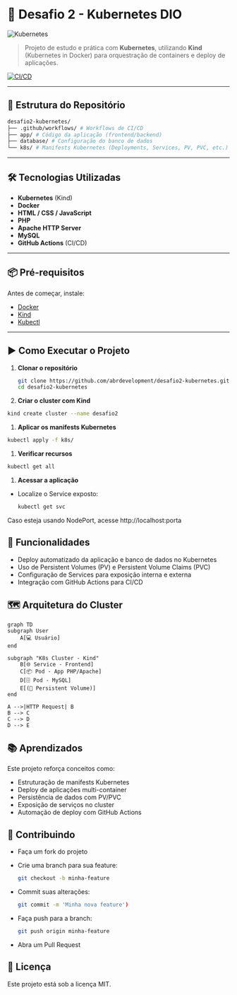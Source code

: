 # 🚀 Desafio 2 - Kubernetes DIO

![Kubernetes](https://upload.wikimedia.org/wikipedia/commons/3/39/Kubernetes_logo_without_workmark.svg)

> Projeto de estudo e prática com **Kubernetes**, utilizando **Kind** (Kubernetes in Docker) para orquestração de containers e deploy de aplicações.

[![CI/CD](https://github.com/abrdevelopment/desafio2-kubernetes/actions/workflows/deploy.yml/badge.svg)](https://github.com/abrdevelopment/desafio2-kubernetes/actions)

---

## 📂 Estrutura do Repositório
```bash
desafio2-kubernetes/
├── .github/workflows/ # Workflows de CI/CD
├── app/ # Código da aplicação (frontend/backend)
├── database/ # Configuração do banco de dados
└── k8s/ # Manifests Kubernetes (Deployments, Services, PV, PVC, etc.)
```

---

## 🛠️ Tecnologias Utilizadas

- **Kubernetes** (Kind)
- **Docker**
- **HTML / CSS / JavaScript**
- **PHP**
- **Apache HTTP Server**
- **MySQL**
- **GitHub Actions** (CI/CD)

---

## 📦 Pré-requisitos

Antes de começar, instale:

- [Docker](https://docs.docker.com/get-docker/)
- [Kind](https://kind.sigs.k8s.io/docs/user/quick-start/)
- [Kubectl](https://kubernetes.io/docs/tasks/tools/)

---

## ▶️ Como Executar o Projeto

1. **Clonar o repositório**
   ```bash
   git clone https://github.com/abrdevelopment/desafio2-kubernetes.git
   cd desafio2-kubernetes

1. **Criar o cluster com Kind**
  ```bash
  kind create cluster --name desafio2
  ```
1. **Aplicar os manifests Kubernetes**
  ```bash
  kubectl apply -f k8s/
  ```
1. **Verificar recursos**
  ```bash
  kubectl get all
  ````
1. **Acessar a aplicação**
- Localize o Service exposto:
  ```bash
  kubectl get svc
  ```
Caso esteja usando NodePort, acesse http://localhost:porta

## 📌 Funcionalidades
- Deploy automatizado da aplicação e banco de dados no Kubernetes
- Uso de Persistent Volumes (PV) e Persistent Volume Claims (PVC)
- Configuração de Services para exposição interna e externa
- Integração com GitHub Actions para CI/CD

## 🗺️ Arquitetura do Cluster
  ```mermaid
  graph TD
  subgraph User
      A[💻 Usuário]
  end

  subgraph "K8s Cluster - Kind"
      B[🌐 Service - Frontend]
      C[📦 Pod - App PHP/Apache]
      D[🗄️ Pod - MySQL]
      E[(📂 Persistent Volume)]
  end

  A -->|HTTP Request| B
  B --> C
  C --> D
  D --> E
  ```

## 📚 Aprendizados
Este projeto reforça conceitos como:

- Estruturação de manifests Kubernetes
- Deploy de aplicações multi-container
- Persistência de dados com PV/PVC
- Exposição de serviços no cluster
- Automação de deploy com GitHub Actions

## 🤝 Contribuindo
- Faça um fork do projeto
- Crie uma branch para sua feature:
  ```bash
  git checkout -b minha-feature
  ```

- Commit suas alterações: 
  ```bash
  git commit -m 'Minha nova feature')
  ```

- Faça push para a branch:
  ```bash
  git push origin minha-feature
  ```

- Abra um Pull Request

## 📄 Licença
Este projeto está sob a licença MIT.


